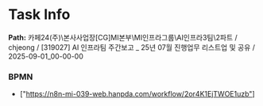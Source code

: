 # Task Info

**Path:** 카페24(주)\본사사업장\[CG]MI본부\MI인프라그룹\AI인프라3팀\2파트 / chjeong / [319027] AI 인프라팀 주간보고 _ 25년 07월 진행업무 리스트업 및 공유 / 2025-09-01_00-00-00

### BPMN
- ["https://n8n-mi-039-web.hanpda.com/workflow/2or4K1EjTWOE1uzb"]

